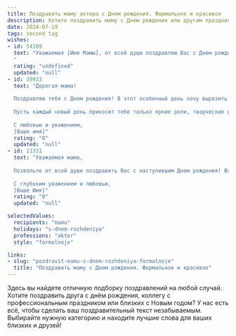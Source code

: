 ```yaml
---
title: Поздравить маму актера c Днем рождения. Формальное и красивое
description: Хотите поздравить маму c Днем рождения или другим праздником? Наш ИИ создаст незабываемое поздравление, а вы обязательно выделитесь среди других.  
date: 2024-07-19
tags: second tag
wishes:
- id: 54109
  text: "Уважаемая [Имя Мамы], от всей души поздравляю Вас с Днем рождения! Желаю Вам ярких ролей, громких оваций и неизменного творческого вдохновения. Пусть каждый ваш выход на сцену будет триумфальным, а жизнь полна радости и любви!
  "
  rating: "undefined"
  updated: "null"
- id: 39933
  text: "Дорогая мама!
  
  Поздравляю тебя с Днем рождения! В этот особенный день хочу выразить тебе свое бесконечное восхищение и благодарность. Ты — истинный мастер своего дела, талантливый актер, который дарит радость и вдохновение многим. Твоя преданность искусству и энергия на сцене не перестают восхищать.
  
  Пусть каждый новый день приносит тебе только яркие роли, творческие достижения и счастье, а в жизни царит гармония и любовь. Желаю здоровья, удачи и неиссякаемого вдохновения на каждом шагу твоего удивительного пути.
  
  С любовью и уважением,
  [Ваше имя]"
  rating: "0"
  updated: "null"
- id: 11331
  text: "Уважаемая мама,
  
  Позвольте от всей души поздравить Вас с наступившим Днем рождения! Ваша творческая энергия и профессионализм, как актера, вдохновляют и восхищают. Пусть этот день принесет Вам радость и счастье, а впредь к Вам всегда приходят удача и успех. С благодарностью за Вашу поддержку и любовь. Желаю Вам крепкого здоровья, счастья и новых творческих высот.
  
  С глубоким уважением и любовью,
  [Ваше Имя]"
  rating: "0"
  updated: "null"

selectedValues:
  recipients: "mamu"
  holidays: "s-dnem-rozhdeniya"
  professions: "akter"
  style: "formalnoje"

links:
- slug: "pozdravit-mamu-s-dnem-rozhdeniya-formalnoje"
  title: "Поздравить маму c Днем рождения. Формальное и красивое"
---
```


Здесь вы найдете отличную подборку поздравлений на любой случай. 
Хотите поздравить друга с днём рождения, коллегу с профессиональным праздником или близких с Новым годом? У нас есть всё, чтобы сделать ваш поздравительный текст незабываемым. Выбирайте нужную категорию и находите лучшие слова для ваших близких и друзей!
